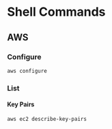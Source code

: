 # Shell Commands

## AWS

### Configure

```shell
aws configure
```

### List

#### Key Pairs

```shell
aws ec2 describe-key-pairs
```
